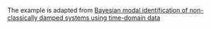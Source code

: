 The example is adapted from [Bayesian modal identification of non-classically damped systems using time-domain data](https://doi.org/10.1016/j.ymssp.2023.110349)
